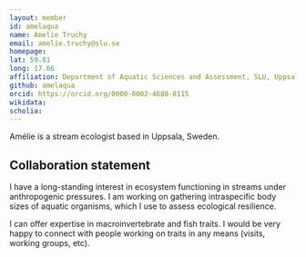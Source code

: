 ```yaml
---
layout: member
id: amelaqua
name: Amelie Truchy
email: amelie.truchy@slu.se
homepage: 
lat: 59.81 
long: 17.66
affiliation: Department of Aquatic Sciences and Assessment, SLU, Uppsala, Sweden
github: amelaqua
orcid: https://orcid.org/0000-0002-4680-8115
wikidata:
scholia:  
---
```


Amélie is a stream ecologist based in Uppsala, Sweden. 

## Collaboration statement
I have a long-standing interest in ecosystem functioning in streams under anthropogenic pressures. I am working on gathering intraspecific body sizes of aquatic organisms, which I use to assess ecological resilience.

I can offer expertise in macroinvertebrate and fish traits. I would be very happy to connect with people working on traits in any means (visits, working groups, etc).


